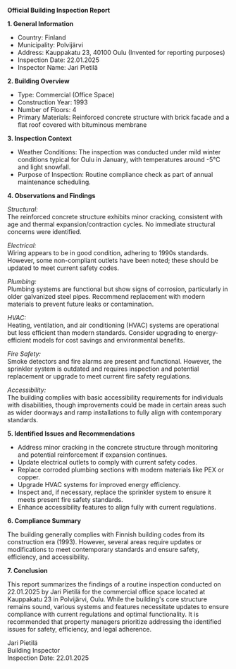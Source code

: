 **Official Building Inspection Report**

**1. General Information**

- Country: Finland
- Municipality: Polvijärvi
- Address: Kauppakatu 23, 40100 Oulu (Invented for reporting purposes)
- Inspection Date: 22.01.2025
- Inspector Name: Jari Pietilä

**2. Building Overview**

- Type: Commercial (Office Space)
- Construction Year: 1993
- Number of Floors: 4
- Primary Materials: Reinforced concrete structure with brick facade and a flat roof covered with bituminous membrane

**3. Inspection Context**

- Weather Conditions: The inspection was conducted under mild winter conditions typical for Oulu in January, with temperatures around -5°C and light snowfall.
- Purpose of Inspection: Routine compliance check as part of annual maintenance scheduling.

**4. Observations and Findings**

*Structural:*  
The reinforced concrete structure exhibits minor cracking, consistent with age and thermal expansion/contraction cycles. No immediate structural concerns were identified.

*Electrical:*  
Wiring appears to be in good condition, adhering to 1990s standards. However, some non-compliant outlets have been noted; these should be updated to meet current safety codes.

*Plumbing:*  
Plumbing systems are functional but show signs of corrosion, particularly in older galvanized steel pipes. Recommend replacement with modern materials to prevent future leaks or contamination.

*HVAC:*  
Heating, ventilation, and air conditioning (HVAC) systems are operational but less efficient than modern standards. Consider upgrading to energy-efficient models for cost savings and environmental benefits.

*Fire Safety:*  
Smoke detectors and fire alarms are present and functional. However, the sprinkler system is outdated and requires inspection and potential replacement or upgrade to meet current fire safety regulations.

*Accessibility:*  
The building complies with basic accessibility requirements for individuals with disabilities, though improvements could be made in certain areas such as wider doorways and ramp installations to fully align with contemporary standards.

**5. Identified Issues and Recommendations**

- Address minor cracking in the concrete structure through monitoring and potential reinforcement if expansion continues.
- Update electrical outlets to comply with current safety codes.
- Replace corroded plumbing sections with modern materials like PEX or copper.
- Upgrade HVAC systems for improved energy efficiency.
- Inspect and, if necessary, replace the sprinkler system to ensure it meets present fire safety standards.
- Enhance accessibility features to align fully with current regulations.

**6. Compliance Summary**

The building generally complies with Finnish building codes from its construction era (1993). However, several areas require updates or modifications to meet contemporary standards and ensure safety, efficiency, and accessibility.

**7. Conclusion**

This report summarizes the findings of a routine inspection conducted on 22.01.2025 by Jari Pietilä for the commercial office space located at Kauppakatu 23 in Polvijärvi, Oulu. While the building's core structure remains sound, various systems and features necessitate updates to ensure compliance with current regulations and optimal functionality. It is recommended that property managers prioritize addressing the identified issues for safety, efficiency, and legal adherence.

Jari Pietilä  
Building Inspector  
Inspection Date: 22.01.2025